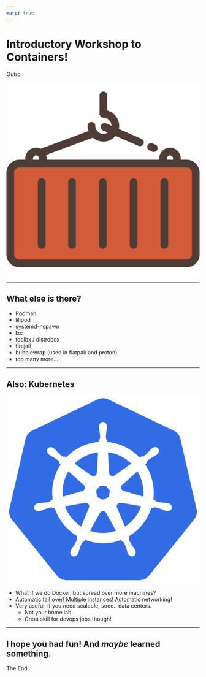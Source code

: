 ```yaml
---
marp: true
---
```

<style>
  :root {
    font-size: 35px
  }
</style>

# Introductory Workshop to Containers!
Outro

![bg right:30% 70%](./assets/container.svg)

---

## What else is there?

- Podman
- lilipod
- systemd-nspawn
- lxc
- toolbx / distrobox
- firejail
- bubblewrap (used in flatpak and proton)
- too many more...

---

## Also: **Kubernetes**

![bg right:30% 80%](./assets/kubernetes.svg)

- What if we do Docker, but spread over more machines?
- Automatic fail over! Multiple instances! Automatic networking!
- Very useful, if you need scalable, sooo.. data centers.   
    - Not your home lab.
    - Great skill for devops jobs though!

---

## I hope you had fun! And *maybe* learned something.

The End